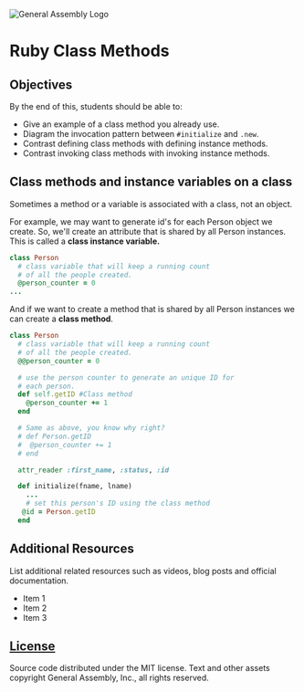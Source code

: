 ![General Assembly Logo](http://i.imgur.com/ke8USTq.png)

# Ruby Class Methods

## Objectives

By the end of this, students should be able to:

-   Give an example of a class method you already use.
-   Diagram the invocation pattern between `#initialize` and `.new`.
-   Contrast defining class methods with defining instance methods.
-   Contrast invoking class methods with invoking instance methods.

## Class methods and instance variables on a class

Sometimes a method or a variable is associated with a class, not an object.

For example, we may want to generate id's for each Person object we create. So,
we'll create an attribute that is shared by all Person instances. This is called
a **class instance variable.**

```ruby
class Person
  # class variable that will keep a running count
  # of all the people created.
  @person_counter = 0
...
```

And if we want to create a method that is shared by all Person instances we can
create a **class method**.

```ruby
class Person
  # class variable that will keep a running count
  # of all the people created.
  @@person_counter = 0

  # use the person counter to generate an unique ID for
  # each person.
  def self.getID #Class method
    @person_counter += 1
  end

  # Same as above, you know why right?
  # def Person.getID
  #  @person_counter += 1
  # end

  attr_reader :first_name, :status, :id

  def initialize(fname, lname)
	...
	# set this person's ID using the class method
   @id = Person.getID
  end

```



## Additional Resources

List additional related resources such as videos, blog posts and official documentation.

- Item 1
- Item 2
- Item 3

## [License](LICENSE)

Source code distributed under the MIT license. Text and other assets copyright
General Assembly, Inc., all rights reserved.

